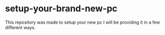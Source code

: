 # setup-your-brand-new-pc
This repository was made to setup your new pc I will be providing it in a few different ways.
